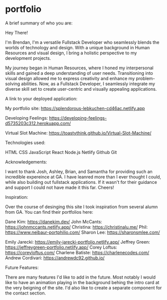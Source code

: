 # portfolio


A brief summary of who you are: 

Hey There! 

I'm Brendan, I'm a versatile Fullstack Developer who seamlessly blends the worlds of technology and design. 
With a unique background in Human Resources and visual design, I bring a holistic perspective to 
my development projects.

My journey began in Human Resources, where I honed my interpersonal skills and gained a 
deep understanding of user needs. Transitioning into visual design allowed me to express 
creativity and enhance my problem-solving abilities. Now, as a Fullstack Developer, I seamlessly 
integrate my diverse skill set to create user-centric and visually appealing applications.


A link to your deployed application:

My portfolio site: https://splendorous-lebkuchen-cd46ac.netlify.app

Developing Feelings: https://developing-feelings-d5735203c312.herokuapp.com/

Virtual Slot Machine: https://toastythink.github.io/Virtual-Slot-Machine/

Technologies used:

HTML
CSS
JavaScript
React 
Node.js
Netlify
Github
Git


Acknowledgements:

I want to thank Josh, Ashley, Brian, and Samantha for providing such an incredible expereince at GA. 
I have leanred more than I ever thought I could, while also building out fullstack applications. If it 
wasn't for their guidance and support I could not have made it this far. Cheers!


Inspiration: 

Over the course of desinging this site I took inspiration from several alumn from GA. You
can find their portfolios here:

Dane Kim: https://danekim.dev/ 
John McCants: https://johnmccants.netlify.app/ 
Christina: https://christinalu.me/
Phil: https://www.neibaur-portphilio.com/
Sharon Lee: https://sharonsmlee.com/

Emily Jarecki: https://emily-jarecki-portfolio.netlify.app/
Jeffrey Green: https://jeffreygreen-portfolio.netlify.app/
Corey Loftus: https://coreyloftus.com/
Charlene Batiste: https://charlenecodes.com/
Andrew Cordivari: https://andrewdc92.github.io/

Future Features: 

There are many features I'd like to add in the future. Most notably I would like to have an animation 
playing in the background behing the intro card at the very beigning of the site. I'd also like 
to create a separate component for the contact section. 

